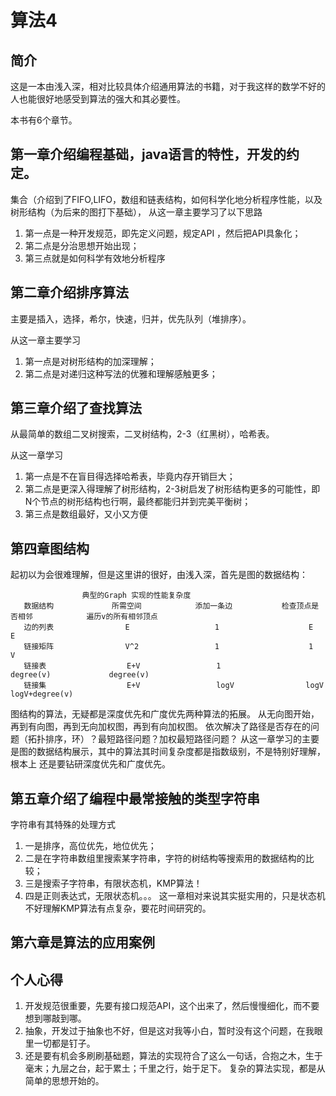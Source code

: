 # 算法4

## 简介

这是一本由浅入深，相对比较具体介绍通用算法的书籍，对于我这样的数学不好的人也能很好地感受到算法的强大和其必要性。

本书有6个章节。

## 第一章介绍编程基础，java语言的特性，开发的约定。

集合（介绍到了FIFO,LIFO，数组和链表结构，如何科学化地分析程序性能，以及树形结构（为后来的图打下基础），
从这一章主要学习了以下思路
1.  第一点是一种开发规范，即先定义问题，规定API ，然后把API具象化；
2.  第二点是分治思想开始出现；
3.  第三点就是如何科学有效地分析程序

## 第二章介绍排序算法

主要是插入，选择，希尔，快速，归并，优先队列（堆排序）。

从这一章主要学习
1.  第一点是对树形结构的加深理解；
2.  第二点是对递归这种写法的优雅和理解感触更多；

## 第三章介绍了查找算法

从最简单的数组二叉树搜索，二叉树结构，2-3（红黑树），哈希表。

从这一章学习
1.  第一点是不在盲目得选择哈希表，毕竟内存开销巨大；
2.  第二点是更深入得理解了树形结构，2-3树启发了树形结构更多的可能性，即N个节点的树形结构也行啊，最终都能归并到完美平衡树；
3.  第三点是数组最好，又小又方便

## 第四章图结构

起初以为会很难理解，但是这里讲的很好，由浅入深，首先是图的数据结构：
        
                    典型的Graph 实现的性能复杂度
       数据结构             所需空间            添加一条边           检查顶点是否相邻            遍历v的所有相邻顶点
       边的列表                E                   1                    E                      E
       链接矩阵                V^2                 1                    1                      V
       链接表                  E+V                 1                   degree(v)             degree(v)
       链接集                  E+V                 logV                logV                 logV+degree(v)
       
图结构的算法，无疑都是深度优先和广度优先两种算法的拓展。
从无向图开始，再到有向图，再到无向加权图，再到有向加权图。
依次解决了路径是否存在的问题（拓扑排序，环）？最短路径问题？加权最短路径问题？
从这一章学习的主要是图的数据结构展示，其中的算法其时间复杂度都是指数级别，不是特别好理解，根本上
还是要钻研深度优先和广度优先。

## 第五章介绍了编程中最常接触的类型字符串

字符串有其特殊的处理方式
1.  一是排序，高位优先，地位优先；
2.  二是在字符串数组里搜索某字符串，字符的树结构等搜索用的数据结构的比较；
3.  三是搜索子字符串，有限状态机，KMP算法！
4.  四是正则表达式，无限状态机。。。
这一章相对来说其实挺实用的，只是状态机不好理解KMP算法有点复杂，要花时间研究的。

##  第六章是算法的应用案例

## 个人心得

1. 开发规范很重要，先要有接口规范API，这个出来了，然后慢慢细化，而不要想到哪敲到哪。
2. 抽象，开发过于抽象也不好，但是这对我等小白，暂时没有这个问题，在我眼里一切都是钉子。
3. 还是要有机会多刷刷基础题，算法的实现符合了这么一句话，合抱之木，生于毫末；九层之台，起于累土；千里之行，始于足下。
复杂的算法实现，都是从简单的思想开始的。
      
  
